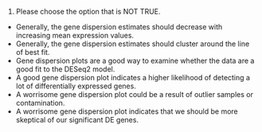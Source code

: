 1. Please choose the option that is NOT TRUE.

- Generally, the gene dispersion estimates should decrease with increasing mean expression values.
- Generally, the gene dispersion estimates should cluster around the line of best fit.
- Gene dispersion plots are a good way to examine whether the data are a good fit to the DESeq2 model.
- A good gene dispersion plot indicates a higher likelihood of detecting a lot of differentially expressed genes.
- A worrisome gene dispersion plot could be a result of outlier samples or contamination.
- A worrisome gene dispersion plot indicates that we should be more skeptical of our significant DE genes.


